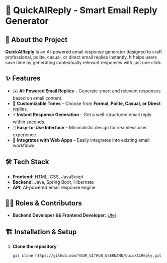 # 📩 QuickAIReply - Smart Email Reply Generator  

## 🚀 About the Project  
**QuickAIReply** is an AI-powered email response generator designed to craft professional, polite, casual, or direct email replies instantly. It helps users save time by generating contextually relevant responses with just one click.  

## ✨ Features  
- ✉️ **AI-Powered Email Replies** – Generate smart and relevant responses based on email content.  
- 🎯 **Customizable Tones** – Choose from **Formal, Polite, Casual, or Direct** replies.  
- ⚡ **Instant Response Generation** – Get a well-structured email reply within seconds.  
- 🖱️ **Easy-to-Use Interface** – Minimalistic design for seamless user experience.  
- 🔄 **Integrates with Web Apps** – Easily integrates into existing email workflows.  

## 🛠️ Tech Stack  
- **Frontend:** HTML, CSS, JavaScript  
- **Backend:** Java, Spring Boot, Hibernate  
- **API:** AI-powered email response engine  

## 👨‍💻 Roles & Contributors  
- **Backend Developer && Frontend Developer:** [Utej](https://github.com/utej8553)  

## 🏗️ Installation & Setup  
1. **Clone the repository**  
   ```sh
   git clone https://github.com/YOUR_GITHUB_USERNAME/QuickAIReply.git  
